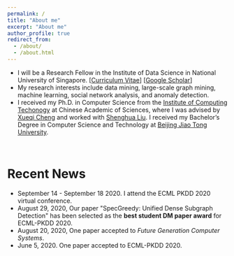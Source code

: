 ```yaml
---
permalink: /
title: "About me"
excerpt: "About me"
author_profile: true
redirect_from:
  - /about/
  - /about.html
---
```



<!-- <p align="center">
  <img src="https://wenchieh.github.io/files/wenchieh_img.jpg?raw=true" alt="Photo" style="width: 450px;"/>
</p> -->


* I will be a Research Fellow in the Institute of Data Science in National University of Singapore. [[Curriculum Vitae](http://wenchieh.github.io/files/pdf/wenchieh_cv.pdf)] [[Google Scholar](https://scholar.google.com/citations?user=EV1kntYAAAAJ&hl=en)]
* My research interests include data mining, large-scale graph mining, machine learning, social network analysis, and anomaly detection.
*  I received my Ph.D. in Computer Science from the [Institute of Computing Techonogy](http://www.ict.ac.cn/) at Chinese Academic of Sciences, where I was advised by [Xueqi Cheng](http://www.bigdatalab.ac.cn/~cxq/) and worked with [Shenghua Liu](https://shenghua-liu.github.io/). I received my Bachelor’s Degree in Computer Science and Technology at [Beijing Jiao Tong University](http://www.bjtu.edu.cn/).

<!--
 I am on job market this year, please find my CV and research statement using the links above.
-->

<br>


# Recent News
* September 14 - September 18 2020. I attend the ECML PKDD 2020 virtual conference.
* August 29, 2020, Our paper "SpecGreedy: Unified Dense Subgraph Detection" has been selected as the **best student DM paper award** for ECML-PKDD 2020.
* August 20, 2020, One paper accepted to _Future Generation Computer Systems_.
* June 5, 2020. One paper accepted to ECML-PKDD 2020.

<!--
* November 8 - November 11 2019. I attended the ICDM 2019 held in Beijing, China.
* September 15 - September 21 2019. I attended the ECMLPKDD 2019 held in Würzburg, Germany.
* June 8, 2019. One paper accepted to ECML-PKDD 2019.
* April 13 - April 19, 2019. I attended the 23rd Pacific-Asia Conference on Knowledge Discovery and Data Mining held in Macau, China.
* December 14, 2018. Two papers accepted to PAKDD 209.
* July, 1, 2018. One paper accepted to ACM Multi medium 2018
* August 17, 2017. One paper accepted to ICDM 2017.
-->
